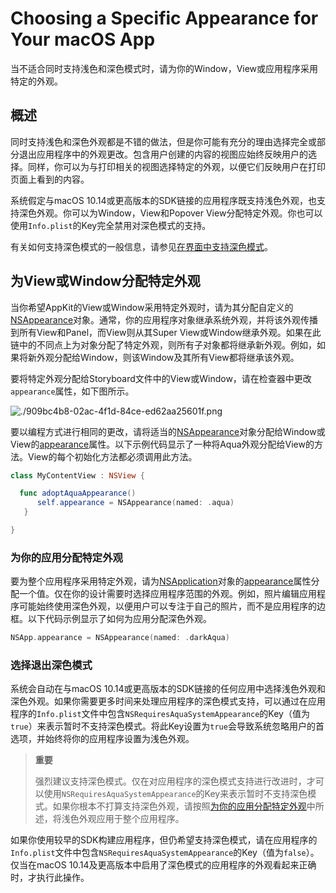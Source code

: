 # Choosing a Specific Appearance for Your macOS App

当不适合同时支持浅色和深色模式时，请为你的Window，View或应用程序采用特定的外观。

## 概述

同时支持浅色和深色外观都是不错的做法，但是你可能有充分的理由选择完全或部分退出应用程序中的外观更改。包含用户创建的内容的视图应始终反映用户的选择。同样，你可以为与打印相关的视图选择特定的外观，以便它们反映用户在打印页面上看到的内容。

系统假定与macOS 10.14或更高版本的SDK链接的应用程序既支持浅色外观，也支持深色外观。你可以为Window，View和Popover View分配特定外观。你也可以使用`Info.plist`的Key完全禁用对深色模式的支持。

有关如何支持深色模式的一般信息，请参见[在界面中支持深色模式](./)。

## 为View或Window分配特定外观

当你希望AppKit的View或Window采用特定外观时，请为其分配自定义的[NSAppearance]()对象。通常，你的应用程序对象继承系统外观，并将该外观传播到所有View和Panel，而View则从其Super View或Window继承外观。如果在此链中的不同点上为对象分配了特定外观，则所有子对象都将继承新外观。例如，如果将新外观分配给Window，则该Window及其所有View都将继承该外观。

要将特定外观分配给Storyboard文件中的View或Window，请在检查器中更改`appearance`属性，如下图所示。

![./909bc4b8-02ac-4f1d-84ce-ed62aa25601f.png]()

要以编程方式进行相同的更改，请将适当的[NSAppearance]()对象分配给Window或View的[appearance]()属性。以下示例代码显示了一种将Aqua外观分配给View的方法。View的每个初始化方法都必须调用此方法。

```swift
class MyContentView : NSView {

  func adoptAquaAppearance()
      self.appearance = NSAppearance(named: .aqua)
   }

}
```

### 为你的应用分配特定外观

要为整个应用程序采用特定外观，请为[NSApplication]()对象的[appearance]()属性分配一个值。仅在你的设计需要时选择应用程序范围的外观。例如，照片编辑应用程序可能始终使用深色外观，以便用户可以专注于自己的照片，而不是应用程序的边框。以下代码示例显示了如何为应用分配深色外观。

```swift
NSApp.appearance = NSAppearance(named: .darkAqua)
```

### 选择退出深色模式

系统会自动在与macOS 10.14或更高版本的SDK链接的任何应用中选择浅色外观和深色外观。如果你需要更多时间来处理应用程序的深色模式支持，可以通过在应用程序的`Info.plist`文件中包含`NSRequiresAquaSystemAppearance`的Key（值为`true`）来表示暂时不支持深色模式。将此Key设置为`true`会导致系统忽略用户的首选项，并始终将你的应用程序设置为浅色外观。

> **重要**
> 
> 强烈建议支持深色模式。仅在对应用程序的深色模式支持进行改进时，才可以使用`NSRequiresAquaSystemAppearance`的Key来表示暂时不支持深色模式。如果你根本不打算支持深色外观，请按照[为你的应用分配特定外观]()中所述，将浅色外观应用于整个应用程序。

如果你使用较早的SDK构建应用程序，但仍希望支持深色模式，请在应用程序的`Info.plist`文件中包含`NSRequiresAquaSystemAppearance`的Key（值为`false`）。仅当在macOS 10.14及更高版本中启用了深色模式的应用程序的外观看起来正确时，才执行此操作。

